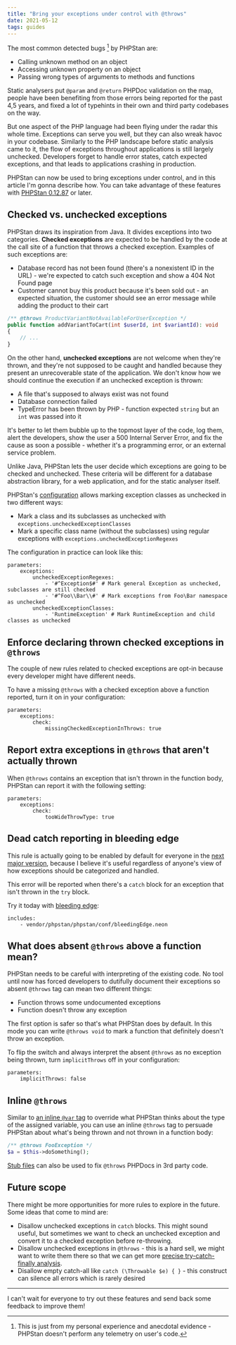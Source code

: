 ```yaml
---
title: "Bring your exceptions under control with @throws"
date: 2021-05-12
tags: guides
---
```


The most common detected bugs [^telemetry] by PHPStan are:

[^telemetry]: This is just from my personal experience and anecdotal evidence - PHPStan doesn't perform any telemetry on user's code.

* Calling unknown method on an object
* Accessing unknown property on an object
* Passing wrong types of arguments to methods and functions

Static analysers put `@param` and `@return` PHPDoc validation on the map, people have been benefiting from those errors being reported for the past 4,5 years, and fixed a lot of typehints in their own and third party codebases on the way.

But one aspect of the PHP language had been flying under the radar this whole time. Exceptions can serve you well, but they can also wreak havoc in your codebase. Similarly to the PHP landscape before static analysis came to it, the flow of exceptions throughout applications is still largely unchecked. Developers forget to handle error states, catch expected exceptions, and that leads to applications crashing in production.

PHPStan can now be used to bring exceptions under control, and in this article I'm gonna describe how. You can take advantage of these features with [PHPStan 0.12.87](https://github.com/phpstan/phpstan/releases/tag/0.12.87) or later.

Checked vs. unchecked exceptions
------------------------

PHPStan draws its inspiration from Java. It divides exceptions into two categories. **Checked exceptions** are expected to be handled by the code at the call site of a function that throws a checked exception. Examples of such exceptions are:

* Database record has not been found (there's a nonexistent ID in the URL) - we're expected to catch such exception and show a 404 Not Found page
* Customer cannot buy this product because it's been sold out - an expected situation, the customer should see an error message while adding the product to their cart

```php
/** @throws ProductVariantNotAvailableForUserException */
public function addVariantToCart(int $userId, int $variantId): void
{
	// ...
}
```

On the other hand, **unchecked exceptions** are not welcome when they're thrown, and they're not supposed to be caught and handled because they present an unrecoverable state of the application. We don't know how we should continue the execution if an unchecked exception is thrown:

* A file that's supposed to always exist was not found
* Database connection failed
* TypeError has been thrown by PHP - function expected `string` but an `int` was passed into it

It's better to let them bubble up to the topmost layer of the code, log them, alert the developers, show the user a 500 Internal Server Error, and fix the cause as soon a possible - whether it's a programming error, or an external service problem.

Unlike Java, PHPStan lets the user decide which exceptions are going to be checked and unchecked. These criteria will be different for a database abstraction library, for a web application, and for the static analyser itself.

PHPStan's [configuration](/config-reference) allows marking exception classes as unchecked in two different ways:

* Mark a class and its subclasses as unchecked with `exceptions.uncheckedExceptionClasses`
* Mark a specific class name (without the subclasses) using regular exceptions with `exceptions.uncheckedExceptionRegexes`

The configuration in practice can look like this:

```neon
parameters:
	exceptions:
		uncheckedExceptionRegexes:
			- '#^Exception$#' # Mark general Exception as unchecked, subclasses are still checked
			- '#^Foo\\Bar\\#' # Mark exceptions from Foo\Bar namespace as unchecked
		uncheckedExceptionClasses:
			- 'RuntimeException' # Mark RuntimeException and child classes as unchecked
```

Enforce declaring thrown checked exceptions in `@throws`
------------------------

The couple of new rules related to checked exceptions are opt-in because every developer might have different needs.

To have a missing `@throws` with a checked exception above a function reported, turn it on in your configuration:

```neon
parameters:
	exceptions:
		check:
			missingCheckedExceptionInThrows: true
```

Report extra exceptions in `@throws` that aren't actually thrown
------------------------

When `@throws` contains an exception that isn't thrown in the function body, PHPStan can report it with the following setting:

```neon
parameters:
	exceptions:
		check:
			tooWideThrowType: true
```

Dead catch reporting in bleeding edge
------------------------

This rule is actually going to be enabled by default for everyone in the [next major version](/blog/what-is-bleeding-edge), because I believe it's useful regardless of anyone's view of how exceptions should be categorized and handled.

This error will be reported when there's a `catch` block for an exception that isn't thrown in the `try` block.

Try it today with [bleeding edge](/blog/what-is-bleeding-edge):

```neon
includes:
	- vendor/phpstan/phpstan/conf/bleedingEdge.neon
```

What does absent `@throws` above a function mean?
------------------------

PHPStan needs to be careful with interpreting of the existing code. No tool until now has forced developers to dutifully document their exceptions so absent `@throws` tag can mean two different things:

* Function throws some undocumented exceptions
* Function doesn't throw any exception

The first option is safer so that's what PHPStan does by default. In this mode you can write `@throws void` to mark a function that definitely doesn't throw an exception.

To flip the switch and always interpret the absent `@throws` as no exception being thrown, turn `implicitThrows` off in your configuration:

```neon
parameters:
	implicitThrows: false
```

Inline `@throws`
------------------------

Similar to [an inline `@var` tag](/writing-php-code/phpdocs-basics#inline-%40var) to override what PHPStan thinks about the type of the assigned variable, you can use an inline `@throws` tag to persuade PHPStan about what's being thrown and not thrown in a function body:

```php
/** @throws FooException */
$a = $this->doSomething();
```

[Stub files](/user-guide/stub-files) can also be used to fix `@throws` PHPDocs in 3rd party code.

Future scope
------------------------

There might be more opportunities for more rules to explore in the future. Some ideas that come to mind are:

* Disallow unchecked exceptions in `catch` blocks. This might sound useful, but sometimes we want to check an unchecked exception and convert it to a checked exception before re-throwing.
* Disallow unchecked exceptions in `@throws` - this is a hard sell, we might want to write them there so that we can get more [precise try-catch-finally analysis](/blog/precise-try-catch-finally-analysis).
* Disallow empty catch-all like `catch (\Throwable $e) { }` - this construct can silence all errors which is rarely desired

-----------------

I can't wait for everyone to try out these features and send back some feedback to improve them!
